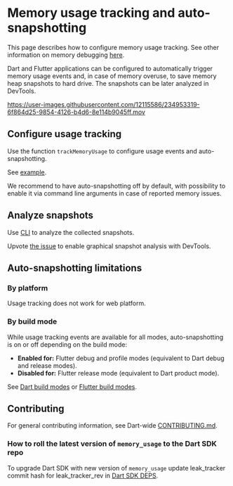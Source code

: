 # Memory usage tracking and auto-snapshotting

This page describes how to configure memory usage tracking.
See other information on memory debugging [here](../README.md).

Dart and Flutter applications can be configured to automatically
trigger memory usage events and, in case of memory overuse, to save
memory heap snapshots to hard drive.
The snapshots can be later analyzed in DevTools.

https://user-images.githubusercontent.com/12115586/234953319-6f864d25-9854-4126-b4d6-8e114b9045ff.mov

## Configure usage tracking

Use the function `trackMemoryUsage` to configure usage events and auto-snapshotting.

See [example](../examples/autosnapshotting/).

We recommend to have auto-snapshotting off by default, with possibility
to enable it via command line arguments in case of reported memory issues.

## Analyze snapshots

Use [CLI](https://github.com/dart-lang/sdk/tree/main/runtime/tools/heapsnapshot#cli-usage) to analyze the collected snapshots.

Upvote [the issue](https://github.com/dart-lang/leak_tracker/issues/125) to enable graphical snapshot analysis with DevTools.

## Auto-snapshotting limitations

### By platform

Usage tracking does not work for web platform.

### By build mode

While usage tracking events are available for all modes, auto-snapshotting
is on or off depending on the build mode:

* **Enabled for:** Flutter debug and profile modes (equivalent to Dart debug and release modes).
* **Disabled for:** Flutter release mode (equivalent to Dart product mode).

See [Dart build modes](https://github.com/dart-lang/site-www/issues/4436)
or [Flutter build modes](https://docs.flutter.dev/testing/build-modes).

## Contributing

For general contributing information, see Dart-wide [CONTRIBUTING.md](https://github.com/dart-lang/.github/blob/main/CONTRIBUTING.md).

### How to roll the latest version of `memory_usage` to the Dart SDK repo

To upgrade Dart SDK with new version of `memory_usage` update leak_tracker commit
hash for leak_tracker_rev in [Dart SDK DEPS](https://github.com/dart-lang/sdk/blob/main/DEPS).

